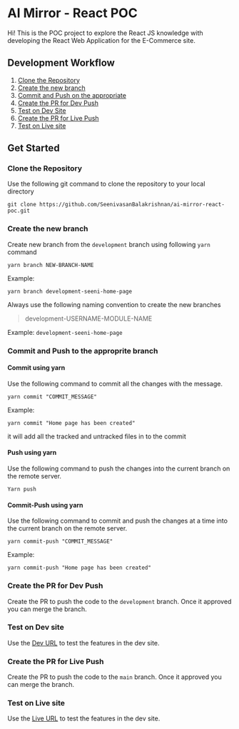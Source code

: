 # AI Mirror - React POC

Hi!
This is the POC project to explore the React JS knowledge with developing the React Web Application for the E-Commerce site.

## Development Workflow
 1. [Clone the Repository](../../#clone-the-Repository)
 2. [Create the new branch](../../#create-new-branch)
 3. [Commit and Push on the appropriate](../../#commit-and-push-to-the-appropriate-branch)
 4. [Create the PR for Dev Push](../../#create-the-PR-for-dev-push)
 5. [Test on Dev Site](../../#test-on-live-site)
 4. [Create the PR for Live Push](../../#create-the-PR-for-live-push)
 5. [Test on Live site](../../#test-on-live-site)

## Get Started
### Clone the Repository
Use the following git command to clone the repository to your local directory
```git
git clone https://github.com/SeenivasanBalakrishnan/ai-mirror-react-poc.git
```
### Create the new branch
Create new branch from the `development` branch using following `yarn` command
```git
yarn branch NEW-BRANCH-NAME
```
Example:
```git
yarn branch development-seeni-home-page
```
Always use the following naming convention to create the new branches
> development-USERNAME-MODULE-NAME

Example: `development-seeni-home-page`

### Commit and Push to the approprite branch
#### Commit using yarn
Use the following command to commit all the changes with the message.
```git
yarn commit "COMMIT_MESSAGE"
```
Example:
```git
yarn commit "Home page has been created"
```
it will add all the tracked and untracked files in to the commit

#### Push using yarn
Use the following command to push the changes into the current branch on the remote server.
```git
Yarn push
```

#### Commit-Push using yarn
Use the following command to commit and push the changes at a time into the current branch on the remote server.
```git
yarn commit-push "COMMIT_MESSAGE"
```
Example:
```git
yarn commit-push "Home page has been created"
```

### Create the PR for Dev Push
Create the PR to push the code to the `development` branch. Once it approved you can merge the branch.

### Test on Dev site
Use the [Dev URL](https://seenivasanbalakrishnan.github.io/ai-mirror-react-poc/dev/) to test the features in the dev site.
 
### Create the PR for Live Push
Create the PR to push the code to the `main` branch. Once it approved you can merge the branch.

### Test on Live site
Use the [Live URL](https://seenivasanbalakrishnan.github.io/ai-mirror-react-poc/live/) to test the features in the dev site.
